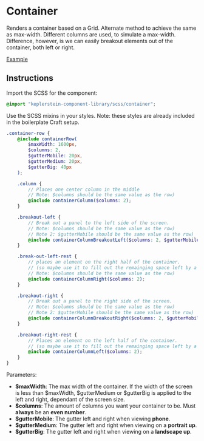 # Container

Renders a container based on a Grid. Alternate method to achieve the same as max-width. Different columns are used, to simulate a max-width. Difference, however, is we can easily breakout elements out of the container, both left or right.

[Example](../examples/container.html)

## Instructions

Import the SCSS for the component:

```scss
@import "keplerstein-component-library/scss/container";
```

Use the SCSS mixins in your styles. Note: these styles are already included in the boilerplate Craft setup.

```scss
.container-row {
    @include containerRow(
        $maxWidth: 1600px,
        $columns: 2,
        $gutterMobile: 20px,
        $gutterMedium: 20px,
        $gutterBig: 40px
    );

    .column {
        // Places one center column in the middle
        // Note: $columns should be the same value as the row)
        @include containerColumn($columns: 2);
    }

    .breakout-left {
        // Break out a panel to the left side of the screen.
        // Note: $columns should be the same value as the row)
        // Note 2: $gutterMobile should be the same value as the row)
        @include containerColumnBreakoutLeft($columns: 2, $gutterMobile: 20px);
    }

    .break-out-left-rest {
        // places an element on the right half of the container.
        // (so maybe use it to fill out the remainging space left by a breakout element
        // Note: $columns should be the same value as the row)
        @include containerColumnRight($columns: 2);
    }

    .breakout-right {
        // Break out a panel to the right side of the screen.
        // Note: $columns should be the same value as the row)
        // Note 2: $gutterMobile should be the same value as the row)
        @include containerColumnBreakoutRight($columns: 2, $gutterMobile: 20px);
    }

    .breakout-right-rest {
        // Places an element on the left half of the container.
        // (so maybe use it to fill out the remainging space left by a breakout element
        @include containerColumnLeft($columns: 2);
    }
}
```

Parameters:

-   **$maxWidth**: The max width of the container. If the width of the screen is less than $maxWidth, $gutterMedium or $gutterBig is applied to the left and right, dependant of the screen size.
-   **$columns**: The amount of columns you want your container to be. Must **always** be an **even number**.
-   **$gutterMobile**: The gutter left and right when viewing **phone**.
-   **$gutterMedium**: The gutter left and right when viewing on a **portrait up**.
-   **$gutterBig**: The gutter left and right when viewing on a **landscape up**.

